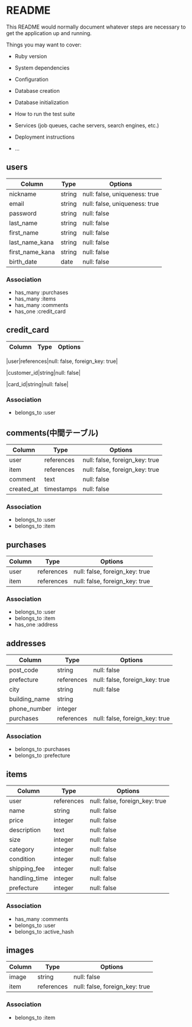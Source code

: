 # README

This README would normally document whatever steps are necessary to get the
application up and running.

Things you may want to cover:

* Ruby version

* System dependencies

* Configuration

* Database creation

* Database initialization

* How to run the test suite

* Services (job queues, cache servers, search engines, etc.)

* Deployment instructions

* ...

## users
|Column|Type|Options|
|------|----|-------|
|nickname|string|null: false, uniqueness: true|
|email|string|null: false, uniqueness: true|
|password|string|null: false|
|last_name|string|null: false|
|first_name|string|null: false|
|last_name_kana|string|null: false|
|first_name_kana|string|null: false|
|birth_date|date|null: false|
### Association
- has_many :purchases
- has_many :items
- has_many :comments
- has_one :credit_card

## credit_card
|Column|Type|Options|
|------|----|-------|
<!-- usersテーブルのid -->
|user|references|null: false, foreign_key: true|
<!-- payjpの顧客id -->
|customer_id|string|null: false|
<!-- payjpのデフォルトカードid -->
|card_id|string|null: false|
### Association
- belongs_to :user

## comments(中間テーブル)
|Column|Type|Options|
|------|----|-------|
|user|references|null: false, foreign_key: true|
|item|references|null: false, foreign_key: true|
|comment|text|null: false|
|created_at|timestamps|null: false|
### Association
- belongs_to :user
- belongs_to :item

## purchases
|Column|Type|Options|
|------|----|-------|
|user|references|null: false, foreign_key: true|
|item|references|null: false, foreign_key: true|
### Association
- belongs_to :user
- belongs_to :item
- has_one :address

## addresses
|Column|Type|Options|
|------|----|-------|
|post_code|string|null: false|
|prefecture|references|null: false, foreign_key: true|
|city|string|null: false|
|building_name|string||
|phone_number|integer||
|purchases|references|null: false, foreign_key: true|
### Association
- belongs_to :purchases
- belongs_to :prefecture

## items
|Column|Type|Options|
|------|----|-------|
|user|references|null: false, foreign_key: true|
|name|string|null: false|
|price|integer|null: false|
|description|text|null: false|
|size|integer|null: false|
|category|integer|null: false|
|condition|integer|null: false|
|shipping_fee|integer|null: false|
|handling_time|integer|null: false|
|prefecture|integer|null: false|
### Association
- has_many :comments
- belongs_to :user
- belongs_to :active_hash

## images
|Column|Type|Options|
|------|----|-------|
|image|string|null: false|
|item|references|null: false, foreign_key: true|
### Association
- belongs_to :item

